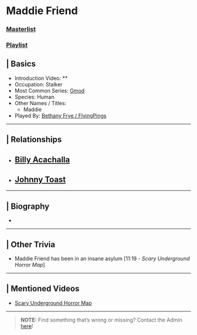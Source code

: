 # Maddie Friend 
### [Masterlist]()
### [Playlist]()

## | Basics  
- Introduction Video: **  
- Occupation: Stalker  
- Most Common Series: [Gmod](6.Series/Gmod.html)  
- Species: Human  
- Other Names / Titles:   
  - Maddie  
- Played By: [Bethany Frye / FlyingPings](3.Siblings/3.3.Bethany-Frye-FlyingPings.html)  

----

## | Relationships  
- [**Billy Acachalla**](5.Charcters/Billy_Acachalla.html)  
  -   

- [**Johnny Toast**](5.Characters/Johnny_Toast.html)
  - 

----

## | Biography  
- 

----

## | Other Trivia  
- Maddie Friend has been in an insane asylum \[11:19 - *Scary Underground Horror Map*]

----

## | Mentioned Videos
- [Scary Underground Horror Map](https://youtu.be/Hd_KT6KbnHI)

----

> **NOTE:** Find something that’s wrong or missing? Contact the Admin [here](../chapter_2.html)!